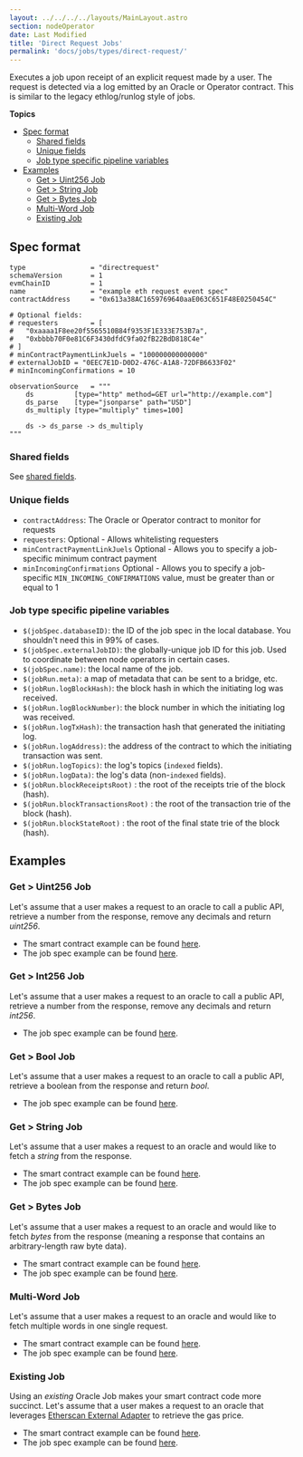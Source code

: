 ```yaml
---
layout: ../../../../layouts/MainLayout.astro
section: nodeOperator
date: Last Modified
title: 'Direct Request Jobs'
permalink: 'docs/jobs/types/direct-request/'
---
```


Executes a job upon receipt of an explicit request made by a user. The request is detected via a log emitted by an Oracle or Operator contract. This is similar to the legacy ethlog/runlog style of jobs.

**Topics**

- [Spec format](#spec-format)
  - [Shared fields](#shared-fields)
  - [Unique fields](#unique-fields)
  - [Job type specific pipeline variables](#job-type-specific-pipeline-variables)
- [Examples](#examples)
  - [Get > Uint256 Job](#get--uint256-job)
  - [Get > String Job](#get--string-job)
  - [Get > Bytes Job](#get--bytes-job)
  - [Multi-Word Job](#multi-word-job)
  - [Existing Job](#existing-job)

## Spec format

```jpv2
type                = "directrequest"
schemaVersion       = 1
evmChainID          = 1
name                = "example eth request event spec"
contractAddress     = "0x613a38AC1659769640aaE063C651F48E0250454C"

# Optional fields:
# requesters        = [
#   "0xaaaa1F8ee20f5565510B84f9353F1E333E753B7a",
#   "0xbbbb70F0e81C6F3430dfdC9fa02fB22BdD818C4e"
# ]
# minContractPaymentLinkJuels = "100000000000000"
# externalJobID = "0EEC7E1D-D0D2-476C-A1A8-72DFB6633F02"
# minIncomingConfirmations = 10

observationSource   = """
    ds          [type="http" method=GET url="http://example.com"]
    ds_parse    [type="jsonparse" path="USD"]
    ds_multiply [type="multiply" times=100]

    ds -> ds_parse -> ds_multiply
"""
```

### Shared fields

See [shared fields](/chainlink-nodes/oracle-jobs/jobs/#shared-fields).

### Unique fields

- `contractAddress`: The Oracle or Operator contract to monitor for requests
- `requesters`: Optional - Allows whitelisting requesters
- `minContractPaymentLinkJuels` Optional - Allows you to specify a job-specific minimum contract payment
- `minIncomingConfirmations` Optional - Allows you to specify a job-specific `MIN_INCOMING_CONFIRMATIONS` value, must be greater than or equal to 1

### Job type specific pipeline variables

- `$(jobSpec.databaseID)`: the ID of the job spec in the local database. You shouldn't need this in 99% of cases.
- `$(jobSpec.externalJobID)`: the globally-unique job ID for this job. Used to coordinate between node operators in certain cases.
- `$(jobSpec.name)`: the local name of the job.
- `$(jobRun.meta)`: a map of metadata that can be sent to a bridge, etc.
- `$(jobRun.logBlockHash)`: the block hash in which the initiating log was received.
- `$(jobRun.logBlockNumber)`: the block number in which the initiating log was received.
- `$(jobRun.logTxHash)`: the transaction hash that generated the initiating log.
- `$(jobRun.logAddress)`: the address of the contract to which the initiating transaction was sent.
- `$(jobRun.logTopics)`: the log's topics (`indexed` fields).
- `$(jobRun.logData)`: the log's data (non-`indexed` fields).
- `$(jobRun.blockReceiptsRoot)` : the root of the receipts trie of the block (hash).
- `$(jobRun.blockTransactionsRoot)` : the root of the transaction trie of the block (hash).
- `$(jobRun.blockStateRoot)` : the root of the final state trie of the block (hash).

## Examples

### Get > Uint256 Job

Let's assume that a user makes a request to an oracle to call a public API, retrieve a number from the response, remove any decimals and return _uint256_.

- The smart contract example can be found [here](/any-api/get-request/examples/single-word-response/).
- The job spec example can be found [here](/chainlink-nodes/job-specs/direct-request-get-uint256/).

### Get > Int256 Job

Let's assume that a user makes a request to an oracle to call a public API, retrieve a number from the response, remove any decimals and return _int256_.

- The job spec example can be found [here](/chainlink-nodes/job-specs/direct-request-get-int256/).

### Get > Bool Job

Let's assume that a user makes a request to an oracle to call a public API, retrieve a boolean from the response and return _bool_.

- The job spec example can be found [here](/chainlink-nodes/job-specs/direct-request-get-bool/).

### Get > String Job

Let's assume that a user makes a request to an oracle and would like to fetch a _string_ from the response.

- The smart contract example can be found [here](/any-api/get-request/examples/array-response/).
- The job spec example can be found [here](/chainlink-nodes/job-specs/direct-request-get-string/).

### Get > Bytes Job

Let's assume that a user makes a request to an oracle and would like to fetch _bytes_ from the response (meaning a response that contains an arbitrary-length raw byte data).

- The smart contract example can be found [here](/any-api/get-request/examples/large-responses/).
- The job spec example can be found [here](/chainlink-nodes/job-specs/direct-request-get-bytes/).

### Multi-Word Job

Let's assume that a user makes a request to an oracle and would like to fetch multiple words in one single request.

- The smart contract example can be found [here](/any-api/get-request/examples/multi-variable-responses/).
- The job spec example can be found [here](/docs/direct-request-multi-word/).

### Existing Job

Using an _existing_ Oracle Job makes your smart contract code more succinct. Let's assume that a user makes a request to an oracle that leverages [Etherscan External Adapter](https://github.com/smartcontractkit/external-adapters-js/tree/develop/packages/sources/etherscan) to retrieve the gas price.

- The smart contract example can be found [here](/any-api/get-request/examples/existing-job-request/).
- The job spec example can be found [here](/chainlink-nodes/job-specs/direct-request-existing-job/).
